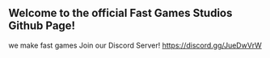 ## Welcome to the official Fast Games Studios Github Page!
we make fast games
Join our Discord Server! https://discord.gg/JueDwVrW
